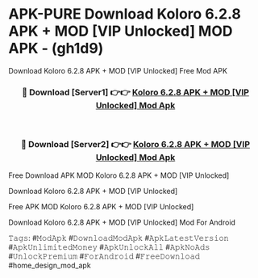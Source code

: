 # APK-PURE Download Koloro 6.2.8 APK + MOD [VIP Unlocked] MOD APK - (gh1d9)
Download Koloro 6.2.8 APK + MOD [VIP Unlocked] Free Mod APK

<div align="center">
<h3>🔴 Download [Server1] 👉👉 <a href="https://apk-comot.site?title=Koloro_6.2.8_APK_+_MOD_[VIP_Unlocked]">Koloro 6.2.8 APK + MOD [VIP Unlocked] Mod Apk</a></h3><br>

<h3>🔴 Download [Server2] 👉👉 <a href="https://apk-comot.site?title=Koloro_6.2.8_APK_+_MOD_[VIP_Unlocked]">Koloro 6.2.8 APK + MOD [VIP Unlocked] Mod Apk</a></h3>
</div>


Free Download APK MOD Koloro 6.2.8 APK + MOD [VIP Unlocked]

Download Koloro 6.2.8 APK + MOD [VIP Unlocked] 

Free APK MOD Koloro 6.2.8 APK + MOD [VIP Unlocked] 

Download Koloro 6.2.8 APK + MOD [VIP Unlocked] Mod For Android

𝚃𝚊𝚐𝚜: #𝙼𝚘𝚍𝙰𝚙𝚔 #𝙳𝚘𝚠𝚗𝚕𝚘𝚊𝚍𝙼𝚘𝚍𝙰𝚙𝚔 #𝙰𝚙𝚔𝙻𝚊𝚝𝚎𝚜𝚝𝚅𝚎𝚛𝚜𝚒𝚘𝚗 #𝙰𝚙𝚔𝚄𝚗𝚕𝚒𝚖𝚒𝚝𝚎𝚍𝙼𝚘𝚗𝚎𝚢 #𝙰𝚙𝚔𝚄𝚗𝚕𝚘𝚌𝚔𝙰𝚕𝚕 #𝙰𝚙𝚔𝙽𝚘𝙰𝚍𝚜 #𝚄𝚗𝚕𝚘𝚌𝚔𝙿𝚛𝚎𝚖𝚒𝚞𝚖 #𝙵𝚘𝚛𝙰𝚗𝚍𝚛𝚘𝚒𝚍 #𝙵𝚛𝚎𝚎𝙳𝚘𝚠𝚗𝚕𝚘𝚊𝚍 #home_design_mod_apk